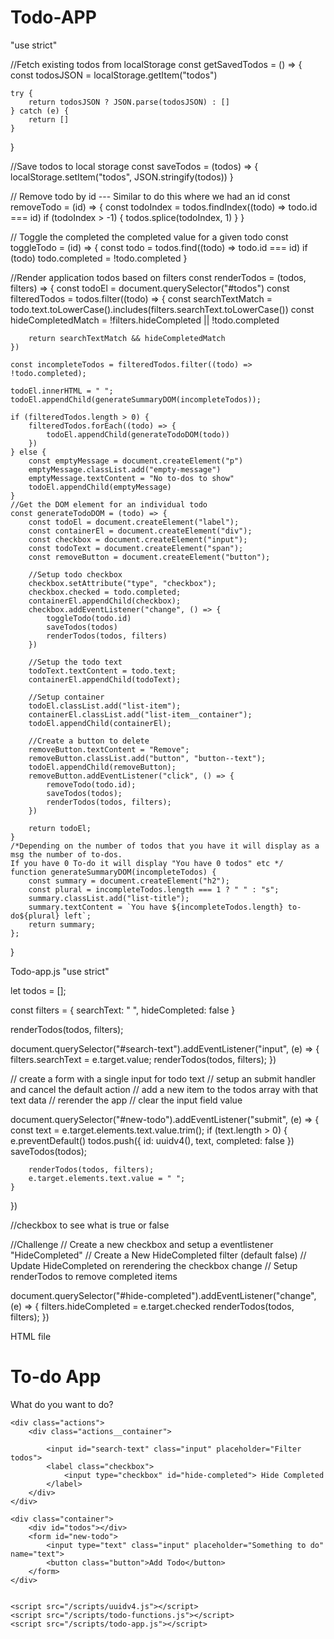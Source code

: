 # Todo-APP
"use strict"

//Fetch existing todos from localStorage
const getSavedTodos = () => {
    const todosJSON = localStorage.getItem("todos")

    try {
        return todosJSON ? JSON.parse(todosJSON) : []
    } catch (e) {
        return []
    }
}

//Save todos to local storage
const saveTodos = (todos) => {
    localStorage.setItem("todos", JSON.stringify(todos))
}

// Remove todo by id --- Similar to do this where we had an id
const removeTodo = (id) => {
    const todoIndex = todos.findIndex((todo) => todo.id === id)
    if (todoIndex > -1) {
        todos.splice(todoIndex, 1)
    }
}

// Toggle the completed the completed value for a given todo
const toggleTodo = (id) => {
    const todo = todos.find((todo) => todo.id === id)
    if (todo)
        todo.completed = !todo.completed
}

//Render application todos based on filters
const renderTodos = (todos, filters) => {
    const todoEl = document.querySelector("#todos")
    const filteredTodos = todos.filter((todo) => {
        const searchTextMatch = todo.text.toLowerCase().includes(filters.searchText.toLowerCase())
        const hideCompletedMatch = !filters.hideCompleted || !todo.completed

        return searchTextMatch && hideCompletedMatch
    })

    const incompleteTodos = filteredTodos.filter((todo) => !todo.completed);

    todoEl.innerHTML = " ";
    todoEl.appendChild(generateSummaryDOM(incompleteTodos));

    if (filteredTodos.length > 0) {
        filteredTodos.forEach((todo) => {
            todoEl.appendChild(generateTodoDOM(todo))
        })
    } else {
        const emptyMessage = document.createElement("p")
        emptyMessage.classList.add("empty-message")
        emptyMessage.textContent = "No to-dos to show"
        todoEl.appendChild(emptyMessage)
    }
    //Get the DOM element for an individual todo
    const generateTodoDOM = (todo) => {
        const todoEl = document.createElement("label");
        const containerEl = document.createElement("div");
        const checkbox = document.createElement("input");
        const todoText = document.createElement("span");
        const removeButton = document.createElement("button");

        //Setup todo checkbox
        checkbox.setAttribute("type", "checkbox");
        checkbox.checked = todo.completed;
        containerEl.appendChild(checkbox);
        checkbox.addEventListener("change", () => {
            toggleTodo(todo.id)
            saveTodos(todos)
            renderTodos(todos, filters)
        })

        //Setup the todo text
        todoText.textContent = todo.text;
        containerEl.appendChild(todoText);

        //Setup container
        todoEl.classList.add("list-item");
        containerEl.classList.add("list-item__container");
        todoEl.appendChild(containerEl);

        //Create a button to delete
        removeButton.textContent = "Remove";
        removeButton.classList.add("button", "button--text");
        todoEl.appendChild(removeButton);
        removeButton.addEventListener("click", () => {
            removeTodo(todo.id);
            saveTodos(todos);
            renderTodos(todos, filters);
        })

        return todoEl;
    }
    /*Depending on the number of todos that you have it will display as a msg the number of to-dos. 
    If you have 0 To-do it will display "You have 0 todos" etc */
    function generateSummaryDOM(incompleteTodos) {
        const summary = document.createElement("h2");
        const plural = incompleteTodos.length === 1 ? " " : "s";
        summary.classList.add("list-title");
        summary.textContent = `You have ${incompleteTodos.length} to-do${plural} left`;
        return summary;
    };
}

Todo-app.js
"use strict"

let todos = [];

const filters = {
    searchText: " ",
    hideCompleted: false
}

renderTodos(todos, filters);

document.querySelector("#search-text").addEventListener("input", (e) => {
    filters.searchText = e.target.value;
    renderTodos(todos, filters);
})

// create a form with a single input for todo text
// setup an submit handler and cancel the default action
// add a new item to the todos array with that text data
// rerender the app
// clear the input field value

document.querySelector("#new-todo").addEventListener("submit", (e) => {
    const text = e.target.elements.text.value.trim();
    if (text.length > 0) {
        e.preventDefault()
        todos.push({
            id: uuidv4(),
            text,
            completed: false
        })
        saveTodos(todos);

        renderTodos(todos, filters);
        e.target.elements.text.value = " ";
    }

})

//checkbox to see what is true or false


//Challenge 
// Create a new checkbox and setup a eventlistener "HideCompleted"
// Create a New HideCompleted filter (default false)
// Update HideCompleted on rerendering the checkbox change 
// Setup renderTodos to remove completed items

document.querySelector("#hide-completed").addEventListener("change", (e) => {
    filters.hideCompleted = e.target.checked
    renderTodos(todos, filters);
})

HTML file
<!DOCTYPE html>

 <html>

<head>
    <title>Todo App</title>
    <link rel="stylesheet" href="/styles/styles.css">
</head>

<body>
    <div class="header">
        <div class="container">
            <h1 class="header__title"> To-do App</h1>
            <div class="header__subtitle">What do you want to do?</div>
        </div>
    </div>

    <div class="actions">
        <div class="actions__container">

            <input id="search-text" class="input" placeholder="Filter todos">
            <label class="checkbox">
                <input type="checkbox" id="hide-completed"> Hide Completed
            </label>
        </div>
    </div>

    <div class="container">
        <div id="todos"></div>
        <form id="new-todo">
            <input type="text" class="input" placeholder="Something to do" name="text">
            <button class="button">Add Todo</button>
        </form>
    </div>


    <script src="/scripts/uuidv4.js"></script>
    <script src="/scripts/todo-functions.js"></script>
    <script src="/scripts/todo-app.js"></script>
</body>

</html>

